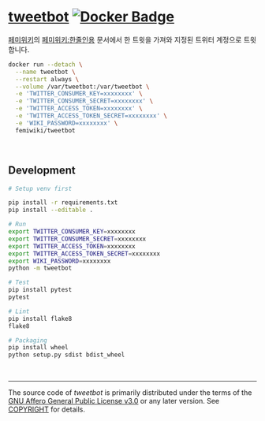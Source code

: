 [tweetbot] [![Docker Badge]][Docker Hub]
========
[페미위키]의 [페미위키:한줄인용] 문서에서 한 트윗을 가져와 지정된 트위터
계정으로 트윗합니다.

```bash
docker run --detach \
  --name tweetbot \
  --restart always \
  --volume /var/tweetbot:/var/tweetbot \
  -e 'TWITTER_CONSUMER_KEY=xxxxxxxx' \
  -e 'TWITTER_CONSUMER_SECRET=xxxxxxxx' \
  -e 'TWITTER_ACCESS_TOKEN=xxxxxxxx' \
  -e 'TWITTER_ACCESS_TOKEN_SECRET=xxxxxxxx' \
  -e 'WIKI_PASSWORD=xxxxxxxx' \
  femiwiki/tweetbot
```

&nbsp;

Development
--------
```bash
# Setup venv first

pip install -r requirements.txt
pip install --editable .

# Run
export TWITTER_CONSUMER_KEY=xxxxxxxx
export TWITTER_CONSUMER_SECRET=xxxxxxxx
export TWITTER_ACCESS_TOKEN=xxxxxxxx
export TWITTER_ACCESS_TOKEN_SECRET=xxxxxxxx
export WIKI_PASSWORD=xxxxxxxx
python -m tweetbot

# Test
pip install pytest
pytest

# Lint
pip install flake8
flake8

# Packaging
pip install wheel
python setup.py sdist bdist_wheel
```

&nbsp;

--------

The source code of *tweetbot* is primarily distributed under the terms of
the [GNU Affero General Public License v3.0] or any later version. See
[COPYRIGHT] for details.

[Docker Badge]: https://badgen.net/docker/pulls/femiwiki/tweetbot?icon=docker&label=pulls
[Docker Hub]: https://hub.docker.com/r/femiwiki/tweetbot/
[tweetbot]: https://femiwiki.com/w/%EC%82%AC%EC%9A%A9%EC%9E%90:%ED%8A%B8%EC%9C%97%EB%B4%87
[페미위키]: https://femiwiki.com
[페미위키:한줄인용]: https://femiwiki.com/w/%ED%8E%98%EB%AF%B8%EC%9C%84%ED%82%A4:%ED%95%9C%EC%A4%84%EC%9D%B8%EC%9A%A9
[GNU Affero General Public License v3.0]: LICENSE
[COPYRIGHT]: COPYRIGHT
